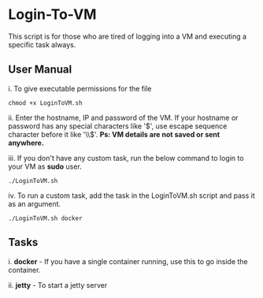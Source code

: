 # Login-To-VM

This script is for those who are tired of logging into a VM and executing a specific task always.

## User Manual

i. To give executable permissions for the file
```
chmod +x LoginToVM.sh
```

ii. Enter the hostname, IP and password of the VM. If your hostname or password has any special characters like '$', use escape sequence character before it like '\\$'. **Ps: VM details are not saved or sent anywhere.**

iii. If you don't have any custom task, run the below command to login to your VM as **sudo** user.
```
./LoginToVM.sh
```

iv. To run a custom task, add the task in the LoginToVM.sh script and pass it as an argument.
```
./LoginToVM.sh docker
```

## Tasks

i. **docker** - If you have a single container running, use this to go inside the container.

ii. **jetty** - To start a jetty server
